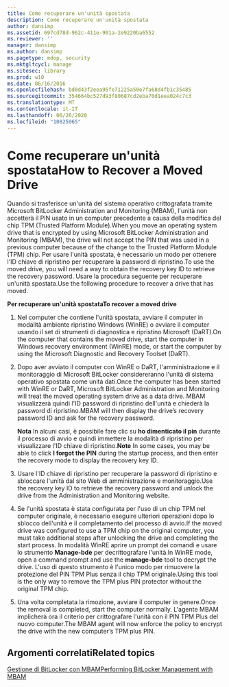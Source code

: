```yaml
---
title: Come recuperare un'unità spostata
description: Come recuperare un'unità spostata
author: dansimp
ms.assetid: 697cd78d-962c-411e-901a-2e9220ba6552
ms.reviewer: ''
manager: dansimp
ms.author: dansimp
ms.pagetype: mdop, security
ms.mktglfcycl: manage
ms.sitesec: library
ms.prod: w10
ms.date: 06/16/2016
ms.openlocfilehash: bd0d43f2eea95fe71225a50e7fa68d4fb1c35485
ms.sourcegitcommit: 354664bc527d93f80687cd2eba70d1eea024c7c3
ms.translationtype: MT
ms.contentlocale: it-IT
ms.lasthandoff: 06/26/2020
ms.locfileid: "10825065"
---
```

# <span data-ttu-id="89134-103">Come recuperare un'unità spostata</span><span class="sxs-lookup"><span data-stu-id="89134-103">How to Recover a Moved Drive</span></span>


<span data-ttu-id="89134-104">Quando si trasferisce un'unità del sistema operativo crittografata tramite Microsoft BitLocker Administration and Monitoring (MBAM), l'unità non accetterà il PIN usato in un computer precedente a causa della modifica del chip TPM (Trusted Platform Module).</span><span class="sxs-lookup"><span data-stu-id="89134-104">When you move an operating system drive that is encrypted by using Microsoft BitLocker Administration and Monitoring (MBAM), the drive will not accept the PIN that was used in a previous computer because of the change to the Trusted Platform Module (TPM) chip.</span></span> <span data-ttu-id="89134-105">Per usare l'unità spostata, è necessario un modo per ottenere l'ID chiave di ripristino per recuperare la password di ripristino.</span><span class="sxs-lookup"><span data-stu-id="89134-105">To use the moved drive, you will need a way to obtain the recovery key ID to retrieve the recovery password.</span></span> <span data-ttu-id="89134-106">Usare la procedura seguente per recuperare un'unità spostata.</span><span class="sxs-lookup"><span data-stu-id="89134-106">Use the following procedure to recover a drive that has moved.</span></span>

**<span data-ttu-id="89134-107">Per recuperare un'unità spostata</span><span class="sxs-lookup"><span data-stu-id="89134-107">To recover a moved drive</span></span>**

1.  <span data-ttu-id="89134-108">Nel computer che contiene l'unità spostata, avviare il computer in modalità ambiente ripristino Windows (WinRE) o avviare il computer usando il set di strumenti di diagnostica e ripristino Microsoft (DaRT).</span><span class="sxs-lookup"><span data-stu-id="89134-108">On the computer that contains the moved drive, start the computer in Windows recovery environment (WinRE) mode, or start the computer by using the Microsoft Diagnostic and Recovery Toolset (DaRT).</span></span>

2.  <span data-ttu-id="89134-109">Dopo aver avviato il computer con WinRE o DaRT, l'amministrazione e il monitoraggio di Microsoft BitLocker considereranno l'unità di sistema operativo spostata come unità dati.</span><span class="sxs-lookup"><span data-stu-id="89134-109">Once the computer has been started with WinRE or DaRT, Microsoft BitLocker Administration and Monitoring will treat the moved operating system drive as a data drive.</span></span> <span data-ttu-id="89134-110">MBAM visualizzerà quindi l'ID password di ripristino dell'unità e chiederà la password di ripristino.</span><span class="sxs-lookup"><span data-stu-id="89134-110">MBAM will then display the drive’s recovery password ID and ask for the recovery password.</span></span>

    <span data-ttu-id="89134-111">**Nota**  In alcuni casi, è possibile fare clic su **ho dimenticato il pin** durante il processo di avvio e quindi immettere la modalità di ripristino per visualizzare l'ID chiave di ripristino.</span><span class="sxs-lookup"><span data-stu-id="89134-111">**Note** In some cases, you may be able to click **I forgot the PIN** during the startup process, and then enter the recovery mode to display the recovery key ID.</span></span>

     

3.  <span data-ttu-id="89134-112">Usare l'ID chiave di ripristino per recuperare la password di ripristino e sbloccare l'unità dal sito Web di amministrazione e monitoraggio.</span><span class="sxs-lookup"><span data-stu-id="89134-112">Use the recovery key ID to retrieve the recovery password and unlock the drive from the Administration and Monitoring website.</span></span>

4.  <span data-ttu-id="89134-113">Se l'unità spostata è stata configurata per l'uso di un chip TPM nel computer originale, è necessario eseguire ulteriori operazioni dopo lo sblocco dell'unità e il completamento del processo di avvio.</span><span class="sxs-lookup"><span data-stu-id="89134-113">If the moved drive was configured to use a TPM chip on the original computer, you must take additional steps after unlocking the drive and completing the start process.</span></span> <span data-ttu-id="89134-114">In modalità WinRE aprire un prompt dei comandi e usare lo strumento **Manage-bde** per decrittografare l'unità.</span><span class="sxs-lookup"><span data-stu-id="89134-114">In WinRE mode, open a command prompt and use the **manage-bde** tool to decrypt the drive.</span></span> <span data-ttu-id="89134-115">L'uso di questo strumento è l'unico modo per rimuovere la protezione del PIN TPM Plus senza il chip TPM originale.</span><span class="sxs-lookup"><span data-stu-id="89134-115">Using this tool is the only way to remove the TPM plus PIN protector without the original TPM chip.</span></span>

5.  <span data-ttu-id="89134-116">Una volta completata la rimozione, avviare il computer in genere.</span><span class="sxs-lookup"><span data-stu-id="89134-116">Once the removal is completed, start the computer normally.</span></span> <span data-ttu-id="89134-117">L'agente MBAM implicherà ora il criterio per crittografare l'unità con il PIN TPM Plus del nuovo computer.</span><span class="sxs-lookup"><span data-stu-id="89134-117">The MBAM agent will now enforce the policy to encrypt the drive with the new computer’s TPM plus PIN.</span></span>

## <span data-ttu-id="89134-118">Argomenti correlati</span><span class="sxs-lookup"><span data-stu-id="89134-118">Related topics</span></span>


[<span data-ttu-id="89134-119">Gestione di BitLocker con MBAM</span><span class="sxs-lookup"><span data-stu-id="89134-119">Performing BitLocker Management with MBAM</span></span>](performing-bitlocker-management-with-mbam-mbam-2.md)

 

 





